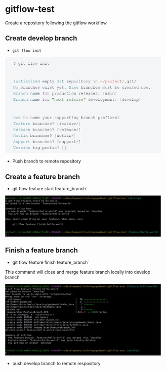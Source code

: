 # gitflow-test
Create a repository following the gitflow workflow

## Create develop branch
- `git flow init`

![git flow init](./images/gitflowInit.JPG)

- Push branch to remote repository

## Create a feature branch
- git flow feature start feature_branch`

![git flow start feature branch](./images/startFeatureBranch.JPG)

## Finish a feature branch
- git flow feature finish feature_branch`

This command will close and merge feature branch locally into develop branch

![git flow finish feature branch](./images/finishFeatureBranch.JPG)

- push develop branch to remote respository





